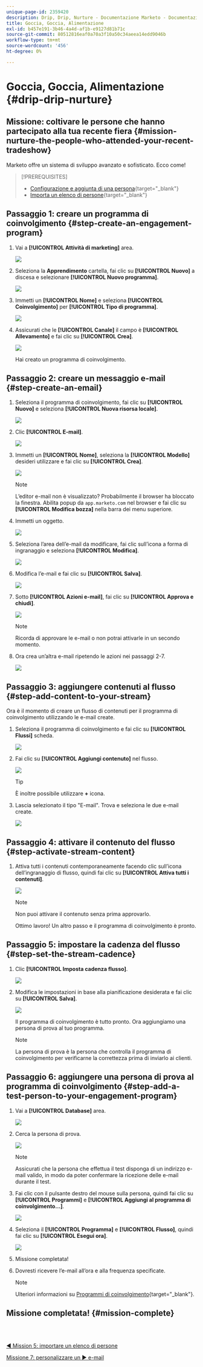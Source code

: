 ```yaml
---
unique-page-id: 2359420
description: Drip, Drip, Nurture - Documentazione Marketo - Documentazione del prodotto
title: Goccia, Goccia, Alimentazione
exl-id: b457e191-3b46-4a4d-af1b-e9127d81b71c
source-git-commit: 80512816eaf0a70a3f10a50c34aeea14edd9046b
workflow-type: tm+mt
source-wordcount: '456'
ht-degree: 0%

---
```


# Goccia, Goccia, Alimentazione {#drip-drip-nurture}

## Missione: coltivare le persone che hanno partecipato alla tua recente fiera {#mission-nurture-the-people-who-attended-your-recent-tradeshow}

Marketo offre un sistema di sviluppo avanzato e sofisticato. Ecco come!

>[!PREREQUISITES]
>
>* [Configurazione e aggiunta di una persona](/help/marketo/getting-started/quick-wins/get-set-up-and-add-a-person.md){target="_blank"}
>* [Importa un elenco di persone](/help/marketo/getting-started/quick-wins/import-a-list-of-people.md){target="_blank"}


## Passaggio 1: creare un programma di coinvolgimento {#step-create-an-engagement-program}

1. Vai a **[!UICONTROL Attività di marketing]** area.

   ![](assets/drip-drip-nurture-1.png)

1. Seleziona la **Apprendimento** cartella, fai clic su **[!UICONTROL Nuovo]** a discesa e selezionare **[!UICONTROL Nuovo programma]**.

   ![](assets/drip-drip-nurture-2.png)

1. Immetti un **[!UICONTROL Nome]** e seleziona **[!UICONTROL Coinvolgimento]** per **[!UICONTROL Tipo di programma]**.

   ![](assets/drip-drip-nurture-3.png)

1. Assicurati che le **[!UICONTROL Canale]** il campo è **[!UICONTROL Allevamento]** e fai clic su **[!UICONTROL Crea]**.

   ![](assets/drip-drip-nurture-4.png)

   Hai creato un programma di coinvolgimento.

## Passaggio 2: creare un messaggio e-mail {#step-create-an-email}

1. Seleziona il programma di coinvolgimento, fai clic su **[!UICONTROL Nuovo]** e seleziona **[!UICONTROL Nuova risorsa locale]**.

   ![](assets/drip-drip-nurture-5.png)

1. Clic **[!UICONTROL E-mail]**.

   ![](assets/drip-drip-nurture-6.png)

1. Immetti un **[!UICONTROL Nome]**, seleziona la **[!UICONTROL Modello]** desideri utilizzare e fai clic su **[!UICONTROL Crea]**.

   ![](assets/drip-drip-nurture-7.png)

   >[!NOTE]
   >
   >L’editor e-mail non è visualizzato? Probabilmente il browser ha bloccato la finestra. Abilita popup da `app.marketo.com` nel browser e fai clic su **[!UICONTROL Modifica bozza]** nella barra dei menu superiore.

1. Immetti un oggetto.

   ![](assets/drip-drip-nurture-8.png)

1. Seleziona l’area dell’e-mail da modificare, fai clic sull’icona a forma di ingranaggio e seleziona **[!UICONTROL Modifica]**.

   ![](assets/drip-drip-nurture-9.png)

1. Modifica l’e-mail e fai clic su **[!UICONTROL Salva]**.

   ![](assets/drip-drip-nurture-10.png)

1. Sotto **[!UICONTROL Azioni e-mail]**, fai clic su **[!UICONTROL Approva e chiudi]**.

   ![](assets/drip-drip-nurture-11.png)

   >[!NOTE]
   >
   >Ricorda di approvare le e-mail o non potrai attivarle in un secondo momento.

1. Ora crea un’altra e-mail ripetendo le azioni nei passaggi 2-7.

   ![](assets/drip-drip-nurture-12.png)

## Passaggio 3: aggiungere contenuti al flusso {#step-add-content-to-your-stream}

Ora è il momento di creare un flusso di contenuti per il programma di coinvolgimento utilizzando le e-mail create.

1. Seleziona il programma di coinvolgimento e fai clic su **[!UICONTROL Flussi]** scheda.

   ![](assets/drip-drip-nurture-13.png)

1. Fai clic su **[!UICONTROL Aggiungi contenuto]** nel flusso.

   ![](assets/drip-drip-nurture-14.png)

   >[!TIP]
   >
   >È inoltre possibile utilizzare **+** icona.

1. Lascia selezionato il tipo &quot;E-mail&quot;. Trova e seleziona le due e-mail create.

   ![](assets/drip-drip-nurture-15.png)

## Passaggio 4: attivare il contenuto del flusso {#step-activate-stream-content}

1. Attiva tutti i contenuti contemporaneamente facendo clic sull’icona dell’ingranaggio di flusso, quindi fai clic su **[!UICONTROL Attiva tutti i contenuti]**.

   ![](assets/drip-drip-nurture-16.png)

   >[!NOTE]
   >
   >Non puoi attivare il contenuto senza prima approvarlo.

   Ottimo lavoro! Un altro passo e il programma di coinvolgimento è pronto.

## Passaggio 5: impostare la cadenza del flusso {#step-set-the-stream-cadence}

1. Clic **[!UICONTROL Imposta cadenza flusso]**.

   ![](assets/drip-drip-nurture-17.png)

1. Modifica le impostazioni in base alla pianificazione desiderata e fai clic su **[!UICONTROL Salva]**.

   ![](assets/drip-drip-nurture-18.png)

   Il programma di coinvolgimento è tutto pronto. Ora aggiungiamo una persona di prova al tuo programma.

   >[!NOTE]
   >
   >La persona di prova è la persona che controlla il programma di coinvolgimento per verificarne la correttezza prima di inviarlo ai clienti.

## Passaggio 6: aggiungere una persona di prova al programma di coinvolgimento {#step-add-a-test-person-to-your-engagement-program}

1. Vai a **[!UICONTROL Database]** area.

   ![](assets/drip-drip-nurture-19.png)

1. Cerca la persona di prova.

   ![](assets/drip-drip-nurture-20.png)

   >[!NOTE]
   >
   >Assicurati che la persona che effettua il test disponga di un indirizzo e-mail valido, in modo da poter confermare la ricezione delle e-mail durante il test.

1. Fai clic con il pulsante destro del mouse sulla persona, quindi fai clic su **[!UICONTROL Programmi]** e **[!UICONTROL Aggiungi al programma di coinvolgimento...]**.

   ![](assets/drip-drip-nurture-21.png)

1. Seleziona il **[!UICONTROL Programma]** e **[!UICONTROL Flusso]**, quindi fai clic su **[!UICONTROL Esegui ora]**.

   ![](assets/drip-drip-nurture-22.png)

1. Missione completata!

1. Dovresti ricevere l’e-mail all’ora e alla frequenza specificate.

   >[!NOTE]
   >
   >Ulteriori informazioni su [Programmi di coinvolgimento](/help/marketo/product-docs/email-marketing/drip-nurturing/creating-an-engagement-program/understanding-engagement-programs.md){target="_blank"}.

## Missione completata! {#mission-complete}

<br> 

[◄ Mission 5: importare un elenco di persone](/help/marketo/getting-started/quick-wins/import-a-list-of-people.md)

[Missione 7: personalizzare un ► e-mail](/help/marketo/getting-started/quick-wins/personalize-an-email.md)
